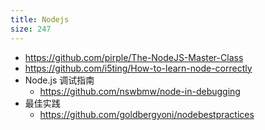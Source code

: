 ```yaml
---
title: Nodejs
size: 247
---
```

- https://github.com/pirple/The-NodeJS-Master-Class
- https://github.com/i5ting/How-to-learn-node-correctly
- Node.js 调试指南
  - https://github.com/nswbmw/node-in-debugging
- 最佳实践
  - https://github.com/goldbergyoni/nodebestpractices
